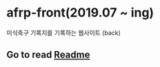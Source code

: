 # afrp-front(2019.07 ~ ing)
미식축구 기록지를 기록하는 웹사이트 (back)

## Go to read [Readme](https://github.com/dcsc3500/afrp-back)


